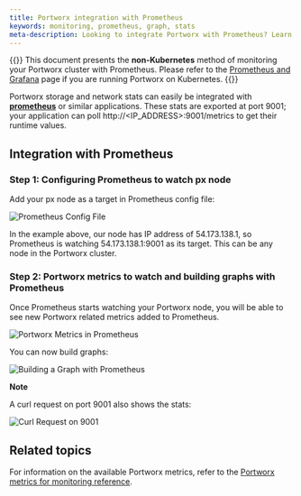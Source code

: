 ```yaml
---
title: Portworx integration with Prometheus
keywords: monitoring, prometheus, graph, stats
meta-description: Looking to integrate Portworx with Prometheus? Learn to integrate Portworx storage with Prometheus for monitoring today!
---
```

{{<info>}}
This document presents the **non-Kubernetes** method of monitoring your Portworx cluster with Prometheus. Please refer to the [Prometheus and Grafana](/portworx-install-with-kubernetes/operate-and-maintain-on-kubernetes/monitoring/monitoring-px-prometheusandgrafana.1/) page if you are running Portworx on Kubernetes.
{{</info>}}


Portworx storage and network stats can easily be integrated with [**prometheus**](https://prometheus.io) or similar applications.
These stats are exported at port 9001; your application can poll http://&lt;IP_ADDRESS&gt;:9001/metrics to get their runtime values.

## Integration with Prometheus

### Step 1: Configuring Prometheus to watch px node
Add your px node as a target in Prometheus config file:

![Prometheus Config File](/img/prometheus-config.png "Prometheus Config File")

In the example above, our node has IP address of 54.173.138.1, so Prometheus is watching 54.173.138.1:9001 as its target. This can be any node in the Portworx cluster.

### Step 2: Portworx metrics to watch and building graphs with Prometheus

Once Prometheus starts watching your Portworx node, you will be able to see new Portworx related metrics added to Prometheus.

![Portworx Metrics in Prometheus](/img/px-metrics-in-prometheus.png "PX Metrics in Prometheus")

You can now build graphs:

![Building a Graph with Prometheus](/img/building-a-graph-with-prometheus.png "Building a Graph with Prometheus")

**Note**

A curl request on port 9001 also shows the stats:

![Curl Request on 9001](/img/curl-request-on-9001.png "Curl Request on 9001")

## Related topics

For information on the available Portworx metrics, refer to the [Portworx metrics for monitoring reference](/reference/metrics/). 
